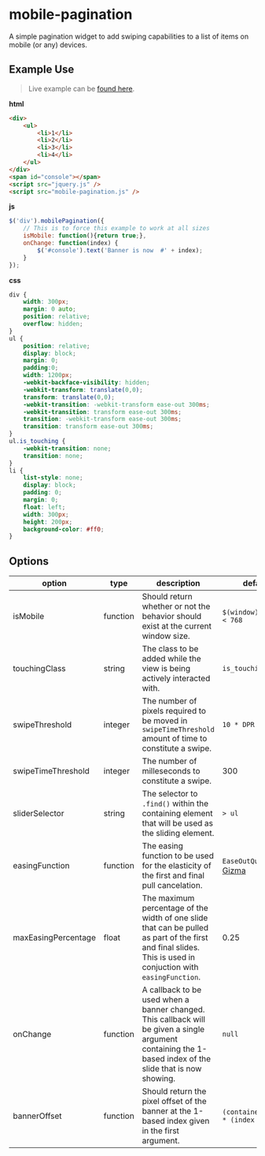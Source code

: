 # mobile-pagination
A simple pagination widget to add swiping capabilities to a list of items on mobile (or any) devices.

Example Use
--

> Live example can be [found here](http://jsfiddle.net/nathanjosiah/ggsmf64u/).

__html__

```html
<div>
    <ul>
        <li>1</li>
        <li>2</li>
        <li>3</li>
        <li>4</li>
    </ul>
</div>
<span id="console"></span>
<script src="jquery.js" />
<script src="mobile-pagination.js" />
```

__js__

```js
$('div').mobilePagination({
    // This is to force this example to work at all sizes
    isMobile: function(){return true;},
    onChange: function(index) {
        $('#console').text('Banner is now  #' + index);
    }
});
```

__css__

```css
div {
    width: 300px;
    margin: 0 auto;
    position: relative;
    overflow: hidden;
}
ul {
    position: relative;
    display: block;
    margin: 0;
    padding:0;
    width: 1200px;
    -webkit-backface-visibility: hidden;
    -webkit-transform: translate(0,0);
    transform: translate(0,0);
    -webkit-transition: -webkit-transform ease-out 300ms;
    -webkit-transition: transform ease-out 300ms;
    transition: -webkit-transform ease-out 300ms;
    transition: transform ease-out 300ms;
}
ul.is_touching {
    -webkit-transition: none;
    transition: none;
}
li {
    list-style: none;
    display: block;
    padding: 0;
    margin: 0;
    float: left;
    width: 300px;
    height: 200px;
    background-color: #ff0;
}

```


Options
--

option | type | description | default
------ | ---- | ----------- | -------
isMobile| function | Should return whether or not the behavior should exist at the current window size. | `$(window).width() < 768`
touchingClass | string | The class to be added while the view is being actively interacted with. | `is_touching`
swipeThreshold | integer | The number of pixels required to be moved in `swipeTimeThreshold` amount of time to constitute a swipe. | `10 * DPR`
swipeTimeThreshold | integer | The number of milleseconds to constitute a swipe. | 300
sliderSelector | string | The selector to `.find()` within the containing element that will be used as the sliding element. | `> ul`
easingFunction | function | The easing function to be used for the elasticity of the first and final pull cancelation. | `EaseOutQuad` from [Gizma](http://gizma.com/easing/)
maxEasingPercentage | float | The maximum percentage of the width of one slide that can be pulled as part of the first and final slides. This is used in conjuction with `easingFunction`. | 0.25
onChange | function | A callback to be used when a banner changed. This callback will be given a single argument containing the 1-based index of the slide that is now showing. | `null`
bannerOffset | function | Should return the pixel offset of the banner at the 1-based index given in the first argument. | `(container_width * (index - 1))`